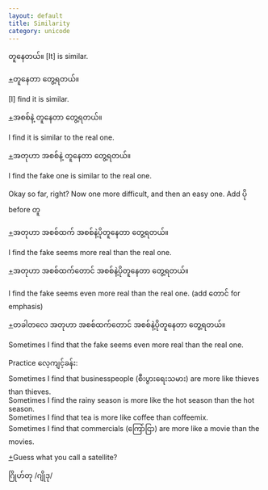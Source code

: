 ```yaml
---
layout: default
title: Similarity
category: unicode
---
```


<p><span class='mm3'>တူနေတယ်။ </span>[It] is similar.</p>

<p class='hide-trigger'><a href="#">+</a><span class='mm3'>တူနေတာ တွေ့ရတယ်။</span></p>
<p class='hide-this'>[I] find it is similar.</p>

<p class='hide-trigger'><a href="#">+</a><span class='mm3'>အစစ်နဲ့ တူနေတာ တွေ့ရတယ်။</span></p>
<p class='hide-this'>I find it is similar to the real one.</p>

<p class='hide-trigger'><a href="#">+</a><span class='mm3'>အတုဟာ အစစ်နဲ့ တူနေတာ တွေ့ရတယ်။</span></p>
<p class='hide-this'>I find the fake one is similar to the real one.</p>

<p>Okay so far, right? Now one more difficult, and then an easy one. Add <span class='mm3'>ပို</span> before <span class='mm3'>တူ</span></p>

<p class='hide-trigger'><a href="#">+</a><span class='mm3'>အတုဟာ အစစ်ထက် အစစ်နဲ့ပိုတူနေတာ တွေ့ရတယ်။</span></p>
<p class='hide-this'>I find the fake seems more real than the real one.</p>

<p class='hide-trigger'><a href="#">+</a><span class='mm3'>အတုဟာ အစစ်ထက်တောင် အစစ်နဲ့ပိုတူနေတာ တွေ့ရတယ်။</span></p>
<p class='hide-this'>I find the fake seems even more real than the real one. (add<span class='mm3'> တောင် </span>for emphasis)</p>

<p class='hide-trigger'><a href="#">+</a><span class='mm3'>တခါတလေ အတုဟာ အစစ်ထက်တောင် အစစ်နဲ့ပိုတူနေတာ တွေ့ရတယ်။</span></p>
<p class='hide-this'>Sometimes I find that the fake seems even more real than the real one.</p>

<p class='hide-this'>Practice <span class='mm3'>လေ့ကျင့်ခန်း:</span><br>
Sometimes I find that businesspeople (<span class='mm3'>စီးပွားရေးသမား</span>) are more like thieves than thieves.<br>
Sometimes I find the rainy season is more like the hot season than the hot season.<br>
Sometimes I find that tea is more like coffee than coffeemix.<br>
Sometimes I find that commercials (<span class='mm3'>ကြော်ငြာ</span>) are more like a movie than the movies.</p>
<p class='hide-trigger'><a href="#">+</a>Guess what you call a satellite?</p>
<p class='hide-this'><span class='mm3'>ဂြိုဟ်တု </span>/<span class='mm3'>ဂျိုဒု</span>/</p>
